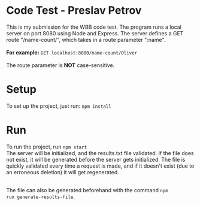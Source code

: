 # Code Test - Preslav Petrov
This is my submission for the WBB code test. The program runs a local server on port 8080 using Node and Express. 
The server defines a GET route "/name-count/", which takes in a route parameter ":name".<br><br>
<b>For example:</b> <code>GET localhost:8080/name-count/Oliver</code> <br><br>
The route parameter is <b>NOT</b> case-sensitive.
# Setup
To set up the project, just run: <code>npm install</code>
# Run
To run the project, run <code>npm start</code><br>
The server will be initialized, and the results.txt file validated. If the file does not exist, it will be generated before the server
gets initialized. The file is quickly validated every time a request is made, and if it doesn't exist (due to an erroneous deletion)
it will get regenerated.<br><br>

The file can also be generated beforehand with the command <code>npm run generate-results-file</code>.
